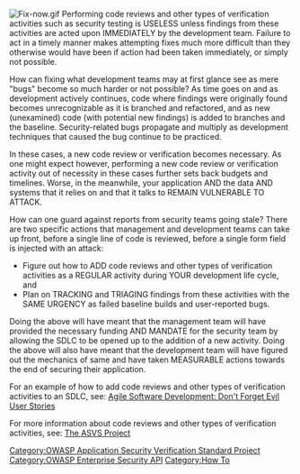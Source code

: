 ![Fix-now.gif](Fix-now.gif "Fix-now.gif") Performing code reviews and
other types of verification activities such as security testing is
USELESS unless findings from these activities are acted upon IMMEDIATELY
by the development team. Failure to act in a timely manner makes
attempting fixes much more difficult than they otherwise would have been
if action had been taken immediately, or simply not possible.

How can fixing what development teams may at first glance see as mere
"bugs" become so much harder or not possible? As time goes on and as
development actively continues, code where findings were originally
found becomes unrecognizable as it is branched and refactored, and as
new (unexamined) code (with potential new findings) is added to branches
and the baseline. Security-related bugs propagate and multiply as
development techniques that caused the bug continue to be practiced.

In these cases, a new code review or verification becomes necessary. As
one might expect however, performing a new code review or verification
activity out of necessity in these cases further sets back budgets and
timelines. Worse, in the meanwhile, your application AND the data AND
systems that it relies on and that it talks to REMAIN VULNERABLE TO
ATTACK.

How can one guard against reports from security teams going stale? There
are two specific actions that management and development teams can take
up front, before a single line of code is reviewed, before a single form
field is injected with an attack:

  - Figure out how to ADD code reviews and other types of verification
    activities as a REGULAR activity during YOUR development life cycle,
    and
  - Plan on TRACKING and TRIAGING findings from these activities with
    the SAME URGENCY as failed baseline builds and user-reported bugs.

Doing the above will have meant that the management team will have
provided the necessary funding AND MANDATE for the security team by
allowing the SDLC to be opened up to the addition of a new activity.
Doing the above will also have meant that the development team will have
figured out the mechanics of same and have taken MEASURABLE actions
towards the end of securing their application.

For an example of how to add code reviews and other types of
verification activities to an SDLC, see: [Agile Software Development:
Don't Forget Evil User
Stories](Agile_Software_Development:_Don%27t_Forget_EVIL_User_Stories "wikilink")

For more information about code reviews and other types of verification
activities, see: [The ASVS Project](ASVS "wikilink")

[Category:OWASP Application Security Verification Standard
Project](Category:OWASP_Application_Security_Verification_Standard_Project "wikilink")
[Category:OWASP Enterprise Security
API](Category:OWASP_Enterprise_Security_API "wikilink") [Category:How
To](Category:How_To "wikilink")